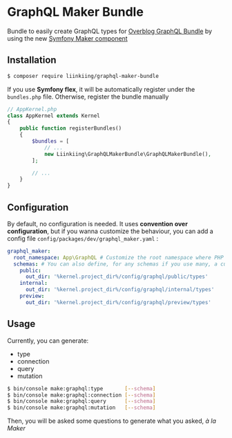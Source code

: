 # GraphQL Maker Bundle
Bundle to easily create GraphQL types for [Overblog GraphQL Bundle](https://github.com/overblog/GraphQLBundle) by using the new [Symfony Maker component](https://github.com/symfony/maker-bundle)

## Installation

```bash
$ composer require liinkiing/graphql-maker-bundle
```

If you use **Symfony flex**, it will be automatically register under the `bundles.php` file. 
Otherwise, register the bundle manually

```php
// AppKernel.php
class AppKernel extends Kernel
{
    public function registerBundles()
    {
        $bundles = [
            // ...
            new Liinkiing\GraphQLMakerBundle\GraphQLMakerBundle(),
        ];

        // ...
    }
}
```

## Configuration
By default, no configuration is needed. It uses **convention over configuration**, but if you wanna customize the behaviour,
you can add a config file `config/packages/dev/graphql_maker.yaml` :

```yaml
graphql_maker:
  root_namespace: App\GraphQL # Customize the root namespace where PHP mutations and resolver will be
  schemas: # You can also define, for any schemas if you use many, a custom out directory for types files
    public:
      out_dir: '%kernel.project_dir%/config/graphql/public/types'
    internal:
      out_dir: '%kernel.project_dir%/config/graphql/internal/types'
    preview:
      out_dir: '%kernel.project_dir%/config/graphql/preview/types'
```

## Usage
Currently, you can generate:
- type
- connection
- query
- mutation

```bash
$ bin/console make:graphql:type       [--schema]
$ bin/console make:graphql:connection [--schema]
$ bin/console make:graphql:query      [--schema]
$ bin/console make:graphql:mutation   [--schema]

```

Then, you will be asked some questions to generate what you asked, *à la Maker*
